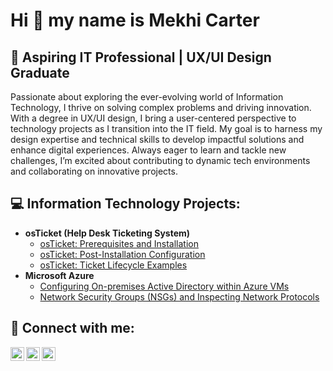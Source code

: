 <h1>Hi 👋 my name is Mekhi Carter </h1>

<h2>🚀 Aspiring IT Professional | UX/UI Design Graduate</h2>

Passionate about exploring the ever-evolving world of Information Technology, I thrive on solving complex problems and driving innovation. With a degree in UX/UI design, I bring a user-centered perspective to technology projects as I transition into the IT field. My goal is to harness my design expertise and technical skills to develop impactful solutions and enhance digital experiences. Always eager to learn and tackle new challenges, I’m excited about contributing to dynamic tech environments and collaborating on innovative projects.

<h2>💻 Information Technology Projects:</h2>

- <b>osTicket (Help Desk Ticketing System)</b>
  - [osTicket: Prerequisites and Installation](https://github.com/mekhitechflow/osticket-prereqs)
  - [osTicket: Post-Installation Configuration](https://github.com/mekhitechflow/post-install-config)
  - [osTicket: Ticket Lifecycle Examples](https://github.com/mekhitechflow/ticket-lifecycle)
- <b>Microsoft Azure</b>
  - [Configuring On-premises Active Directory within Azure VMs](https://github.com/mekhitechflow/configure-ad)
  - [Network Security Groups (NSGs) and Inspecting Network Protocols](https://github.com/mekhitechflow/azure-network-protocols)

<h2>🤳 Connect with me:</h2>

[<img align="left" alt="Josh | Twitter" width="22px" src="https://cdn.jsdelivr.net/npm/simple-icons@v3/icons/twitter.svg" />][twitter]
[<img align="left" alt="Josh | LinkedIn" width="22px" src="https://cdn.jsdelivr.net/npm/simple-icons@v3/icons/linkedin.svg" />][linkedin]
[<img align="left" alt="Josh | Instagram" width="22px" src="https://cdn.jsdelivr.net/npm/simple-icons@v3/icons/instagram.svg" />][instagram]

[instagram]: https://www.instagram.com/mekhi.c
[linkedin]: https://linkedin.com/in/mekhi-carter-452134238
[twitter]: https://twitter.com/Yvngmdzc

